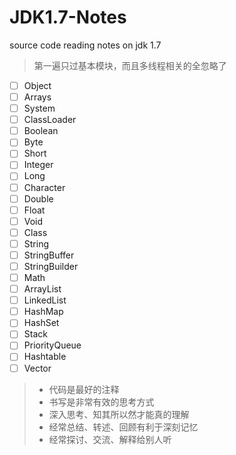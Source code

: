 JDK1.7-Notes
============

source code reading notes on jdk 1.7

> 第一遍只过基本模块，而且多线程相关的全忽略了

- [ ] Object
- [ ] Arrays
- [ ] System
- [ ] ClassLoader
- [ ] Boolean 
- [ ] Byte 
- [ ] Short 
- [ ] Integer 
- [ ] Long
- [ ] Character 
- [ ] Double
- [ ] Float
- [ ] Void
- [ ] Class
- [ ] String
- [ ] StringBuffer
- [ ] StringBuilder
- [ ] Math
- [ ] ArrayList
- [ ] LinkedList
- [ ] HashMap
- [ ] HashSet
- [ ] Stack
- [ ] PriorityQueue
- [ ] Hashtable
- [ ] Vector

> - 代码是最好的注释
> - 书写是非常有效的思考方式
> - 深入思考、知其所以然才能真的理解
> - 经常总结、转述、回顾有利于深刻记忆
> - 经常探讨、交流、解释给别人听
